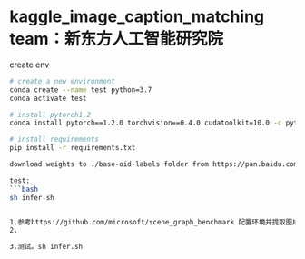 # kaggle_image_caption_matching team：新东方人工智能研究院

create env
```bash
# create a new environment
conda create --name test python=3.7
conda activate test

# install pytorch1.2
conda install pytorch==1.2.0 torchvision==0.4.0 cudatoolkit=10.0 -c pytorch

# install requirements
pip install -r requirements.txt

download weights to ./base-oid-labels folder from https://pan.baidu.com/s/1jzO6lQ-b45Dw8dVtlCwQNQ (extract code: 42ba)

test:
```bash
sh infer.sh


1.参考https://github.com/microsoft/scene_graph_benchmark 配置环境并提取图片特征保存对应文件。将图片特征对应的id 和'caption_title_and_reference_description'标签组成字典并保存为test_captions.pt
2.

3.测试。sh infer.sh

